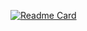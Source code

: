 [![Readme Card](https://github-readme-stats.vercel.app/api/pin/?username=four-broccolis&repo=dev-blogs)](https://github.com/four-broccolis/dev-blogs)

